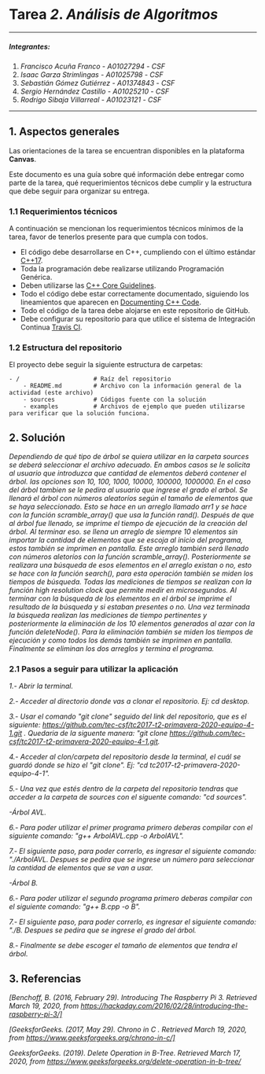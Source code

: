 # Tarea *2*. *Análisis de Algoritmos*

---

##### Integrantes:
1. *Francisco Acuña Franco* - *A01027294* - *CSF*
2. *Isaac Garza Strimlingas* - *A01025798* - *CSF*
3. *Sebastián Gómez Gutiérrez* - *A01374843* - *CSF*
4. *Sergio Hernández Castillo* - *A01025210* - *CSF*
5. *Rodrigo Sibaja Villarreal* - *A01023121* - *CSF*

---
## 1. Aspectos generales

Las orientaciones de la tarea se encuentran disponibles en la plataforma **Canvas**.

Este documento es una guía sobre qué información debe entregar como parte de la tarea, qué requerimientos técnicos debe cumplir y la estructura que debe seguir para organizar su entrega.


### 1.1 Requerimientos técnicos

A continuación se mencionan los requerimientos técnicos mínimos de la tarea, favor de tenerlos presente para que cumpla con todos.

* El código debe desarrollarse en C++, cumpliendo con el último estándar [C++17](https://isocpp.org/std/the-standard).
* Toda la programación debe realizarse utilizando Programación Genérica.
* Deben utilizarse las [C++ Core Guidelines](https://github.com/isocpp/CppCoreGuidelines/blob/master/CppCoreGuidelines.md).
* Todo el código debe estar correctamente documentado, siguiendo los lineamientos que aparecen en [Documenting C++ Code](https://developer.lsst.io/cpp/api-docs.html).
* Todo el código de la tarea debe alojarse en este repositorio de GitHub.
* Debe configurar su repositorio para que utilice el sistema de Integración Continua [Travis CI](https://travis-ci.org/).

### 1.2 Estructura del repositorio

El proyecto debe seguir la siguiente estructura de carpetas:
```
- / 			        # Raíz del repositorio
    - README.md			# Archivo con la información general de la actividad (este archivo)
    - sources  			# Códigos fuente con la solución
    - examples			# Archivos de ejemplo que pueden utilizarse para verificar que la solución funciona.
```

## 2. Solución

*Dependiendo de qué tipo de árbol se quiera utilizar en  la carpeta sources se deberá seleccionar el archivo adecuado. En ambos casos se le solicita al usuario que introduzca que cantidad de elementos deberá contener el árbol. las opciones son 10, 100, 1000, 10000, 100000, 1000000. En el caso del árbol tambien se le pedira al usuario que ingrese el grado el arbol. Se llenará el árbol con números aleatoríos según el tamaño de elementos que se haya seleccionado. Esto se hace en un arreglo llamado arr1 y se hace con la función scramble_array() que usa la función rand(). Después de que al árbol fue llenado, se imprime el tiempo de ejecución de la creación del árbol. Al terminar eso. se llena un arreglo de siempre 10 elementos sin importar la cantidad de elementos que se escoja al inicio del programa, estos también se imprimen en pantalla. Este arreglo también será llenado con números aletoríos con la función scramble_array(). Posteriormente se realizara una búsqueda de esos elementos en el arreglo existan o no, esto se hace con la función search(), para esta operación también se miden los tiempos de búsqueda. Todas las mediciones de tiempos se realizan con la función high resolution clock que permite medir en microsegundos. Al terminar con la búsqueda de los elementos en el árbol se imprime el resultado de la búsqueda y si estaban presentes o no. Una vez terminada la búsqueda realizan las mediciones de tiempo pertinentes y posteriormente la eliminación de los 10 elementos generados al azar con la función deleteNode(). Para la eliminación también se miden los tiempos de ejecución y como todos los demás también se imprimen en pantalla. Finalmente se eliminan los dos arreglos y termina el programa.*

### 2.1 Pasos a seguir para utilizar la aplicación

*1.- Abrir la terminal.*

*2.- Acceder al directorio donde vas a clonar el repositorio. Ej: cd desktop.*

*3.- Usar el comando "git clone" seguido del link del repositorio, que es  el siguiente: https://github.com/tec-csf/tc2017-t2-primavera-2020-equipo-4-1.git . Quedaria de la siguente manera: "git clone https://github.com/tec-csf/tc2017-t2-primavera-2020-equipo-4-1.git.*

*4.- Acceder al clon/carpeta del repositorio desde la terminal, el cuál se guardó donde se hizo el "git clone". Ej: "cd tc2017-t2-primavera-2020-equipo-4-1".*

*5.- Una vez que estés dentro de la carpeta del repositorio tendras que acceder a la carpeta de sources con el siguente comando: "cd sources".*

*-Árbol AVL.*

*6.- Para poder utilizar el primer programa primero deberas compilar con el siguiente comando: "g++ ArbolAVL.cpp -o ArbolAVL".*

*7.- El siguiente paso, para poder correrlo, es ingresar el siguiente comando: "./ArbolAVL. Despues se pedira que se ingrese un número para seleccionar la cantidad de elementos que se van a usar.*

*-Árbol B.*

*6.- Para poder utilizar el segundo programa primero deberas compilar con el siguiente comando: "g++ B.cpp -o B".*

*7.- El siguiente paso, para poder correrlo, es ingresar el siguiente comando: "./B. Despues se pedira que se ingrese el grado del árbol.*

*8.- Finalmente se debe escoger el tamaño de elementos que tendra el árbol.*

## 3. Referencias

*[Benchoff, B. (2016, February 29). Introducing The Raspberry Pi 3. Retrieved March 19, 2020, from https://hackaday.com/2016/02/28/introducing-the-raspberry-pi-3/]*

*[GeeksforGeeks. (2017, May 29). Chrono in C . Retrieved March 19, 2020, from https://www.geeksforgeeks.org/chrono-in-c/]*

*GeeksforGeeks. (2019). Delete Operation in B-Tree. Retrieved March 17, 2020, from https://www.geeksforgeeks.org/delete-operation-in-b-tree/*
